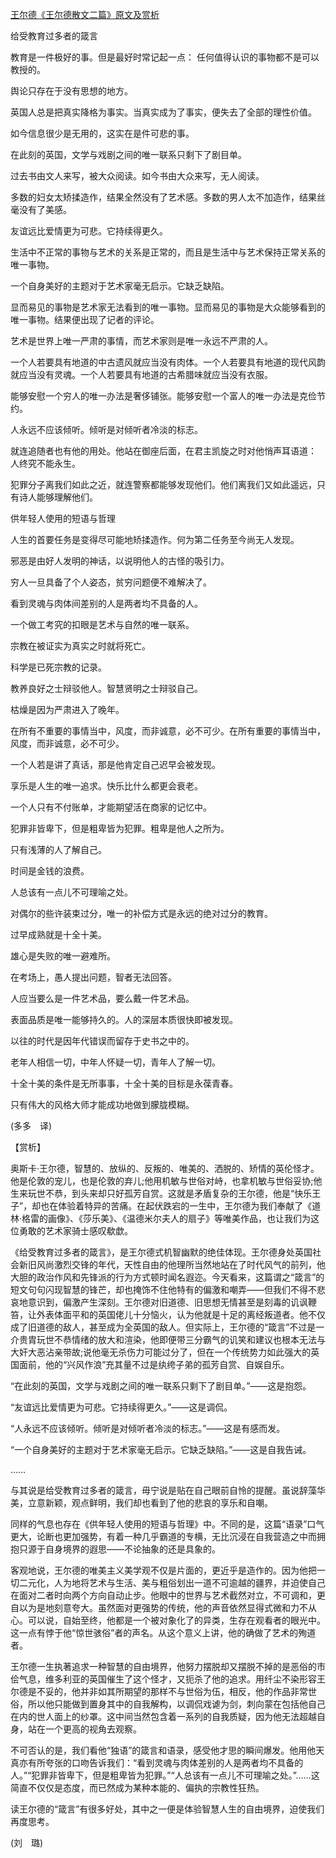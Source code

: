 [王尔德《王尔德散文二篇》原文及赏析](https://www.vrrw.net/wx/12256.html)

给受教育过多者的箴言

教育是一件极好的事。但是最好时常记起一点： 任何值得认识的事物都不是可以教授的。

舆论只存在于没有思想的地方。

英国人总是把真实降格为事实。当真实成为了事实，便失去了全部的理性价值。

如今信息很少是无用的，这实在是件可悲的事。

在此刻的英国，文学与戏剧之间的唯一联系只剩下了剧目单。

过去书由文人来写，被大众阅读。如今书由大众来写，无人阅读。

多数的妇女太矫揉造作，结果全然没有了艺术感。多数的男人太不加造作，结果丝毫没有了美感。

友谊远比爱情更为可悲。它持续得更久。

生活中不正常的事物与艺术的关系是正常的，而且是生活中与艺术保持正常关系的唯一事物。

一个自身美好的主题对于艺术家毫无启示。它缺乏缺陷。

显而易见的事物是艺术家无法看到的唯一事物。显而易见的事物是大众能够看到的唯一事物。结果便出现了记者的评论。

艺术是世界上唯一严肃的事情，而艺术家则是唯一永远不严肃的人。

一个人若要具有地道的中古遗风就应当没有肉体。一个人若要具有地道的现代风韵就应当没有灵魂。一个人若要具有地道的古希腊味就应当没有衣服。

能够安慰一个穷人的唯一办法是奢侈铺张。能够安慰一个富人的唯一办法是克俭节约。

人永远不应该倾听。倾听是对倾听者冷淡的标志。

就连追随者也有他的用处。他站在御座后面，在君主凯旋之时对他悄声耳语道： 人终究不能永生。

犯罪分子离我们如此之近，就连警察都能够发现他们。他们离我们又如此遥远，只有诗人能够理解他们。



供年轻人使用的短语与哲理

人生的首要任务是变得尽可能地矫揉造作。何为第二任务至今尚无人发现。

邪恶是由好人发明的神话，以说明他人的古怪的吸引力。

穷人一旦具备了个人姿态，贫穷问题便不难解决了。

看到灵魂与肉体间差别的人是两者均不具备的人。

一个做工考究的扣眼是艺术与自然的唯一联系。

宗教在被证实为真实之时就将死亡。

科学是已死宗教的记录。

教养良好之士辩驳他人。智慧贤明之士辩驳自己。

枯燥是因为严肃进入了晚年。

在所有不重要的事情当中，风度，而非诚意，必不可少。在所有重要的事情当中，风度，而非诚意，必不可少。

一个人若是讲了真话，那是他肯定自己迟早会被发现。

享乐是人生的唯一追求。快乐比什么都更会衰老。

一个人只有不付账单，才能期望活在商家的记忆中。

犯罪非皆卑下，但是粗卑皆为犯罪。粗卑是他人之所为。

只有浅薄的人了解自己。

时间是金钱的浪费。

人总该有一点儿不可理喻之处。

对偶尔的些许装束过分，唯一的补偿方式是永远的绝对过分的教育。

过早成熟就是十全十美。

雄心是失败的唯一避难所。

在考场上，愚人提出问题，智者无法回答。

人应当要么是一件艺术品，要么戴一件艺术品。

表面品质是唯一能够持久的。人的深层本质很快即被发现。

以往的时代是因年代错误而留存于史书之中的。

老年人相信一切，中年人怀疑一切，青年人了解一切。

十全十美的条件是无所事事，十全十美的目标是永葆青春。

只有伟大的风格大师才能成功地做到朦胧模糊。

(多多　译)

【赏析】

奥斯卡·王尔德，智慧的、放纵的、反叛的、唯美的、洒脱的、矫情的英伦怪才。他是伦敦的宠儿，也是伦敦的弃儿;他用机敏与世俗对峙，也拿机敏与世俗妥协;他生来玩世不恭，到头来却只好孤芳自赏。这就是矛盾复杂的王尔德，他是“快乐王子”，却也在体验着特异的苦痛。在起伏跌宕的一生中，王尔德为我们奉献了《道林·格雷的画像》、《莎乐美》、《温德米尔夫人的扇子》等唯美作品，也让我们为这位勇敢的艺术家骑士感叹欷歔。

《给受教育过多者的箴言》，是王尔德式机智幽默的绝佳体现。王尔德身处英国社会新旧风尚激烈交锋的年代，天性自由的他理所当然地站在了时代风气的前列，他大胆的政治作风和先锋派的行为方式顿时闻名遐迩。今天看来，这篇谓之“箴言”的短文句句闪现智慧的锋芒，却也掩饰不住他特有的偏激和嘲弄——但我们不得不悲哀地意识到，偏激产生深刻。王尔德对旧道德、旧思想无情甚至是刻毒的讥讽鞭笞，让外表体面平和的英国佬儿十分恼火，认为他就是十足的离经叛道者。他不仅成了旧道德的敌人，甚至成为全英国的敌人。但实际上，王尔德的“箴言”不过是一介贵胄玩世不恭情绪的放大和渲染，他即便带三分霸气的讥笑和建议也根本无法与大奸大恶沾亲带故;说他毫无杀伤力可能过分了，但在一个传统势力如此强大的英国面前，他的“兴风作浪”充其量不过是纨绔子弟的孤芳自赏、自娱自乐。

“在此刻的英国，文学与戏剧之间的唯一联系只剩下了剧目单。”——这是抱怨。

“友谊远比爱情更为可悲。它持续得更久。”——这是调侃。

“人永远不应该倾听。倾听是对倾听者冷淡的标志。”——这是有感而发。

“一个自身美好的主题对于艺术家毫无启示。它缺乏缺陷。”——这是自我告诫。

……

与其说是给受教育过多者的箴言，毋宁说是贴在自己眼前自怜的提醒。虽说辞藻华美，立意新颖，观点鲜明，我们却也看到了他的悲哀的享乐和自嘲。

同样的气息也存在《供年轻人使用的短语与哲理》中。不同的是，这篇“语录”口气更大，论断也更加强势，有着一种几乎霸道的专横，无比沉浸在自我营造之中而拥抱只源于自身境界的遐思——不论抽象的还是具象的。

客观地说，王尔德的唯美主义美学观不仅是片面的，更近乎是造作的。因为他把一切二元化，人为地将艺术与生活、美与粗俗划出一道不可逾越的疆界，并迫使自己在面对二者时向两个方向自动止步。他眼中的世界与艺术截然对立，不可调和，更自以为是地刻意夸大。虽然面对更强势的传统，他的声音依然显得式微和力不从心。可以说，自始至终，他都是一个被对象化了的异类，生存在观看者的眼光中。这一点有悖于他“惊世骇俗”者的声名。从这个意义上讲，他的确做了艺术的殉道者。

王尔德一生执著追求一种智慧的自由境界，他努力摆脱却又摆脱不掉的是恶俗的市侩气息，维多利亚的英国催生了这个怪才，又扼杀了他的追求。用纤尘不染形容王尔德是不妥的，他并非如其所期望的那样不与世俗为伍，相反，他的作品非常世俗，所以他只能做到置身其中的自我解构，以调侃戏谑为剑，刺向蒙在包括他自己在内的世人面上的纱罩。这中间当然包含着一系列的自我质疑，因为他无法超越自身，站在一个更高的视角去观察。

不可否认的是，我们看他“独语”的箴言和语录，感受他才思的瞬间爆发。他用他天真亦有所夸张的口吻告诉我们：“看到灵魂与肉体差别的人是两者均不具备的人。”“犯罪非皆卑下，但是粗卑皆为犯罪。”“人总该有一点儿不可理喻之处。”……这简直不仅仅是态度，而已然成为某种本能的、偏执的宗教性狂热。

读王尔德的“箴言”有很多好处，其中之一便是体验智慧人生的自由境界，迫使我们再度思考。

(刘　璐)

